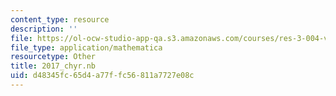 ```yaml
---
content_type: resource
description: ''
file: https://ol-ocw-studio-app-qa.s3.amazonaws.com/courses/res-3-004-visualizing-materials-science-fall-2017/d48345fc65d4a77ffc56811a7727e08c_2017_chyr.nb
file_type: application/mathematica
resourcetype: Other
title: 2017_chyr.nb
uid: d48345fc-65d4-a77f-fc56-811a7727e08c
---
```

